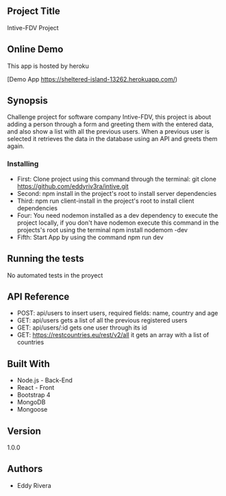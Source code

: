 ## Project Title

Intive-FDV Project

## Online Demo

This app is hosted by heroku

[Demo App https://sheltered-island-13262.herokuapp.com/) 

## Synopsis

Challenge project for software company Intive-FDV, this project is about adding a person through a form and greeting them with the entered data, and also show a list with all the previous users. When a previous user is selected it retrieves the data in the database using an API and greets them again.

### Installing

* First: Clone project using this command through the terminal: git clone https://github.com/eddyriv3ra/intive.git
* Second: npm install in the project's root to install server dependencies
* Third: npm run client-install in the project's root to install client dependencies
* Four: You need nodemon installed as a dev dependency to execute the project locally, if you don't have nodemon execute this command in the projects's root using the terminal npm install nodemom -dev
* Fifth: Start App by using the command npm run dev

## Running the tests

No automated tests in the proyect

## API Reference

* POST: api/users to insert users, required fields: name, country and age
* GET: api/users gets a list of all the previous registered users
* GET: api/users/:id gets one user through its id
* GET: https://restcountries.eu/rest/v2/all it gets an array with a list of countries

## Built With

* Node.js - Back-End
* React - Front
* Bootstrap 4
* MongoDB
* Mongoose

## Version

  1.0.0

## Authors

* Eddy Rivera

